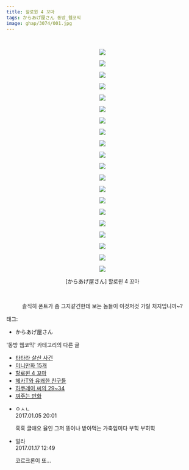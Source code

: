```yaml
---
title: 할로윈 4 꼬마
tags: からあげ屋さん 동방_웹코믹
image: ghap/3074/001.jpg
---
```

<div class="article">
<p style="text-align: center; clear: none; float: none;"><br/></p>
<p style="text-align: center; clear: none; float: none;"><img src="{{ site.nasurl }}/ghap/3074/001.jpg"/></p>
<p style="text-align: center; clear: none; float: none;"><img src="{{ site.nasurl }}/ghap/3074/002.jpg"/></p>
<p style="text-align: center; clear: none; float: none;"><img src="{{ site.nasurl }}/ghap/3074/003.jpg"/></p>
<p style="text-align: center; clear: none; float: none;"><img src="{{ site.nasurl }}/ghap/3074/004.jpg"/></p>
<p style="text-align: center; clear: none; float: none;"><img src="{{ site.nasurl }}/ghap/3074/005.jpg"/></p>
<p style="text-align: center; clear: none; float: none;"><img src="{{ site.nasurl }}/ghap/3074/006.jpg"/></p>
<p style="text-align: center; clear: none; float: none;"><img src="{{ site.nasurl }}/ghap/3074/007.jpg"/></p>
<p style="text-align: center; clear: none; float: none;"><img src="{{ site.nasurl }}/ghap/3074/008.jpg"/></p>
<p style="text-align: center; clear: none; float: none;"><img src="{{ site.nasurl }}/ghap/3074/009.jpg"/></p>
<p style="text-align: center; clear: none; float: none;"><img src="{{ site.nasurl }}/ghap/3074/010.jpg"/></p>
<p style="text-align: center; clear: none; float: none;"><img src="{{ site.nasurl }}/ghap/3074/011.jpg"/></p>
<p style="text-align: center; clear: none; float: none;"><img src="{{ site.nasurl }}/ghap/3074/012.jpg"/></p>
<p style="text-align: center; clear: none; float: none;"><img src="{{ site.nasurl }}/ghap/3074/013.jpg"/></p>
<p style="text-align: center; clear: none; float: none;"><img src="{{ site.nasurl }}/ghap/3074/014.jpg"/></p>
<p style="text-align: center; clear: none; float: none;"><img src="{{ site.nasurl }}/ghap/3074/015.jpg"/></p>
<p style="text-align: center; clear: none; float: none;"><img src="{{ site.nasurl }}/ghap/3074/016.jpg"/></p>
<p style="text-align: center; clear: none; float: none;"><img src="{{ site.nasurl }}/ghap/3074/017.jpg"/></p>
<p style="text-align: center; clear: none; float: none;"><img src="{{ site.nasurl }}/ghap/3074/018.jpg"/></p>
<p style="text-align: center; clear: none; float: none;"><img src="{{ site.nasurl }}/ghap/3074/019.jpg"/></p>
<p style="text-align: center; clear: none; float: none;"><img src="{{ site.nasurl }}/ghap/3074/020.jpg"/></p>
<p style="text-align: center; clear: none; float: none;">[からあげ屋さん] 할로윈 4 꼬마</p>
<p style="text-align: center; clear: none; float: none;"><br/></p>
<p style="text-align: center; clear: none; float: none;">솔직히 폰트가 좀 그지같긴한데 보는 놈들이 이것저것 가릴 처지입니까~?</p>
</div><div class="tagTrail">
<p>태그: </p>
<ul>
<li>からあげ屋さん</li>
</ul>
</div><div class="another">
<p>'동방 웹코믹' 카테고리의 다른 글</p>
<ul>
<li><a href="/2017-01-10-ghap_3097">타타라 살산 사건</a></li>
<li><a href="/2017-01-05-ghap_3079">미니만화 15개</a></li>
<li><a href="/2017-01-05-ghap_3074">할로윈 4 꼬마</a></li>
<li><a href="/2017-01-04-ghap_3056">헤카T와 유쾌한 친구들</a></li>
<li><a href="/2017-01-03-ghap_3052">하쿠레이 씨의 29~34</a></li>
<li><a href="/2017-01-03-ghap_3051">껴주는 만화</a></li>
</ul>
</div><div class="cb_module cb_fluid">
<div class="cb_wrt cb_profile">
<div class="comment">
<ul>
<li class="cb_thumb_off" id="comment14883871">
<div class="cb_comment_area">
<div class="cb_info_area">
<div class="cb_section">
<span class="cb_nick_name">ㅇㅅㄴ</span>
</div>
<div class="cb_section">
<span class="cb_date">2017.01.05 20:01 </span>
</div>
</div>
<div class="cb_dsc_comment">
<p class="cb_dsc">
											흑흑 글애오 율인 그저 똥이나 받아먹는 가축임미다 부힉 부히힉
										</p>
</div>
</div></li>
<li class="cb_thumb_off" id="comment14893662">
<div class="cb_comment_area">
<div class="cb_info_area">
<div class="cb_section">
<span class="cb_nick_name">얼라</span>
</div>
<div class="cb_section">
<span class="cb_date">2017.01.17 12:49 </span>
</div>
</div>
<div class="cb_dsc_comment">
<p class="cb_dsc">
											코르크론이 또...
										</p>
</div>
</div></li>
</ul>
</div>
</div><!-- commentList close -->
</div>